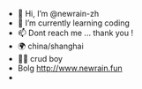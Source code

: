 - 👋 Hi, I’m @newrain-zh
- 🌱 I’m currently learning coding
- 📫 Dont reach me ... thank you !
- 🌍 china/shanghai
- 🤘🏻 crud boy
- Bolg <i class="fa fa-safari" aria-hidden="true"></i> http://www.newrain.fun
- 

<!---
newrain-zh/newrain-zh is a ✨ special ✨ repository because its `README.md` (this file) appears on your GitHub profile.
You can click the Preview link to take a look at your changes.
--->
<link rel="stylesheet" href="path/to/font-awesome/css/font-awesome.min.css">
